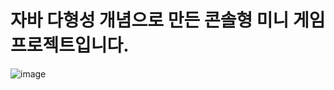 # 자바 다형성 개념으로 만든 콘솔형 미니 게임 프로젝트입니다. 
![image](https://github.com/songbyhyeok/PolymorphismGame/assets/63230518/feb5d381-3647-405c-92f3-53e24c42d5c8)

